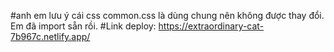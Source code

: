 #anh em lưu ý cái css common.css là dùng chung nên không được thay đổi. Em đã import sẵn rồi.
#Link deploy: https://extraordinary-cat-7b967c.netlify.app/
